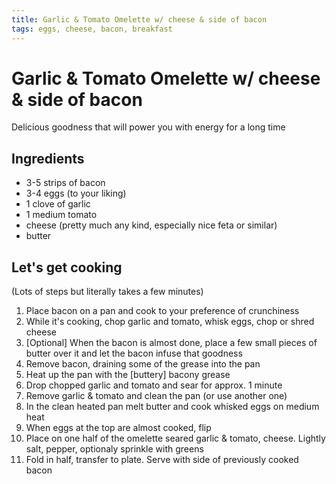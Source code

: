 ```yaml
---
title: Garlic & Tomato Omelette w/ cheese & side of bacon
tags: eggs, cheese, bacon, breakfast
---
```


# Garlic & Tomato Omelette w/ cheese & side of bacon

Delicious goodness that will power you with energy for a long time

## Ingredients 

* 3-5 strips of bacon
* 3-4 eggs (to your liking)
* 1 clove of garlic
* 1 medium tomato
* cheese (pretty much any kind, especially nice feta or similar)
* butter

## Let's get cooking

(Lots of steps but literally takes a few minutes)

1. Place bacon on a pan and cook to your preference of crunchiness
2. While it's cooking, chop garlic and tomato, whisk eggs, chop or shred cheese
3. [Optional] When the bacon is almost done, place a few small pieces of butter over it and let the bacon infuse that goodness
4. Remove bacon, draining some of the grease into the pan
5. Heat up the pan with the [buttery] bacony grease
6. Drop chopped garlic and tomato and sear for approx. 1 minute
7. Remove garlic & tomato and clean the pan (or use another one)
8. In the clean heated pan melt butter and cook whisked eggs on medium heat
9. When eggs at the top are almost cooked, flip
10. Place on one half of the omelette seared garlic & tomato, cheese. Lightly salt, pepper, optionaly sprinkle with greens
11. Fold in half, transfer to plate. Serve with side of previously cooked bacon
